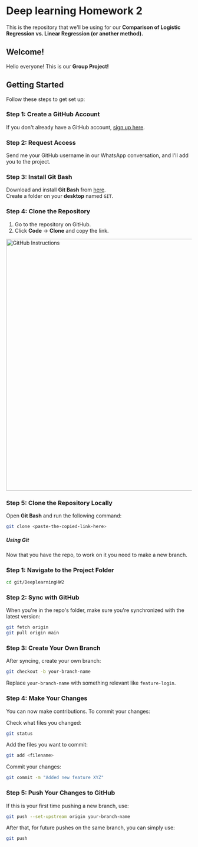 # Deep learning Homework 2

This is the repository that we'll be using for our **Comparison of Logistic Regression vs. Linear Regression (or another method).**

## Welcome!

Hello everyone! This is our **Group Project!** 

## Getting Started

Follow these steps to get set up:

### Step 1: Create a GitHub Account  
If you don't already have a GitHub account, [sign up here](https://github.com/).

### Step 2: Request Access  
Send me your GitHub username in our WhatsApp conversation, and I'll add you to the project.

### Step 3: Install Git Bash  
Download and install **Git Bash** from [here](https://git-scm.com/downloads).  
Create a folder on your **desktop** named `GIT`.

### Step 4: Clone the Repository  
1. Go to the repository on GitHub.  
2. Click **Code** → **Clone** and copy the link.

<img width="682" alt="GitHub Instructions" src="https://github.com/user-attachments/assets/225feafe-9f64-4a2e-b848-5e61c4508932" />

### Step 5: Clone the Repository Locally  
Open **Git Bash** and run the following command:

```sh
git clone <paste-the-copied-link-here>
```
##### Using Git

Now that you have the repo, to work on it you need to make a new branch.

### Step 1: Navigate to the Project Folder
```sh
cd git/DeeplearningHW2
```

### Step 2: Sync with GitHub

When you're in the repo's folder, make sure you're synchronized with the latest version:

```sh
git fetch origin
git pull origin main
```

### Step 3: Create Your Own Branch

After syncing, create your own branch:

```sh
git checkout -b your-branch-name
```

Replace `your-branch-name` with something relevant like `feature-login`.

### Step 4: Make Your Changes

You can now make contributions. To commit your changes:

Check what files you changed:
```sh
git status
```

Add the files you want to commit:
```sh
git add <filename>
```

Commit your changes:
```sh
git commit -m "Added new feature XYZ"
```

### Step 5: Push Your Changes to GitHub

If this is your first time pushing a new branch, use:
```sh
git push --set-upstream origin your-branch-name
```

After that, for future pushes on the same branch, you can simply use:
```sh
git push
```

 

